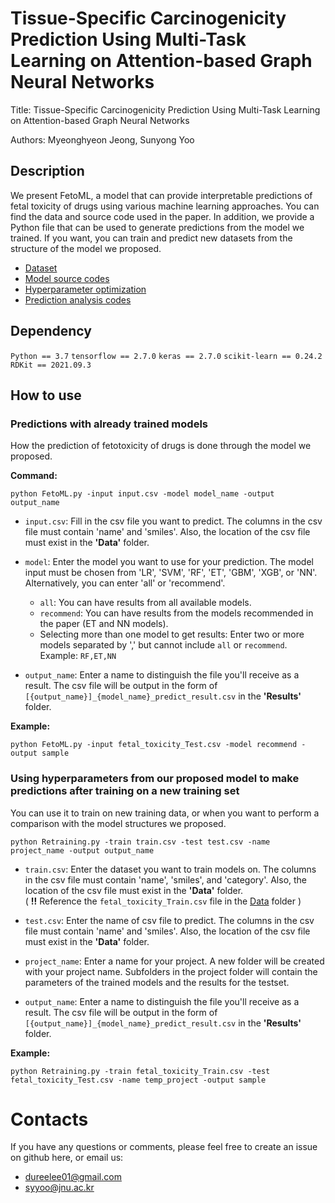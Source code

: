# Tissue-Specific Carcinogenicity Prediction Using Multi-Task Learning on Attention-based Graph Neural Networks

Title: Tissue-Specific Carcinogenicity Prediction Using Multi-Task Learning on Attention-based Graph Neural Networks

Authors: Myeonghyeon Jeong, Sunyong Yoo

## Description

We present FetoML, a model that can provide interpretable predictions of fetal toxicity of drugs using various machine learning approaches.
You can find the data and source code used in the paper.
In addition, we provide a Python file that can be used to generate predictions from the model we trained.
If you want, you can train and predict new datasets from the structure of the model we proposed.

- [Dataset](https://github.com/bmil-jnu/FetoML/tree/main/Data)
- [Model source codes](https://github.com/bmil-jnu/FetoML/tree/main/Model%20Code/Model)
- [Hyperparameter optimization](https://github.com/bmil-jnu/FetoML/tree/main/Model%20Code/Hyperparameter%20Optimization)
- [Prediction analysis codes](https://github.com/bmil-jnu/FetoML/tree/main/Model%20Code/Analysis)

## Dependency

`Python == 3.7`
`tensorflow == 2.7.0`
`keras == 2.7.0`
`scikit-learn == 0.24.2`
`RDKit == 2021.09.3`

## How to use

### Predictions with already trained models

How the prediction of fetotoxicity of drugs is done through the model we proposed.

**Command:**
```
python FetoML.py -input input.csv -model model_name -output output_name
```

- `input.csv`: Fill in the csv file you want to predict. The columns in the csv file must contain 'name' and 'smiles'. Also, the location of the csv file must exist in the **'Data'** folder.
  
- `model`: Enter the model you want to use for your prediction. The model input must be chosen from 'LR', 'SVM', 'RF', 'ET', 'GBM', 'XGB', or 'NN'. Alternatively, you can enter 'all' or 'recommend'.
  
    - `all`: You can have results from all available models.
    - `recommend`: You can have results from the models recommended in the paper (ET and NN models).
    - Selecting more than one model to get results: Enter two or more models separated by ',' but cannot include `all` or `recommend`. Example: `RF,ET,NN`
  
- `output_name`: Enter a name to distinguish the file you'll receive as a result. The csv file will be output in the form of `[{output_name}]_{model_name}_predict_result.csv` in the **'Results'** folder.
    
**Example:**

```
python FetoML.py -input fetal_toxicity_Test.csv -model recommend -output sample
```
    
### Using hyperparameters from our proposed model to make predictions after training on a new training set

You can use it to train on new training data, or when you want to perform a comparison with the model structures we proposed.

```
python Retraining.py -train train.csv -test test.csv -name project_name -output output_name
```

- `train.csv`: Enter the dataset you want to train models on.  The columns in the csv file must contain 'name', 'smiles', and 'category'. Also, the location of the csv file must exist in the **'Data'** folder.
  </br>( **!!** Reference the `fetal_toxicity_Train.csv` file in the [Data](https://github.com/bmil-jnu/FetoML/tree/main/Data) folder )
  
- `test.csv`: Enter the name of csv file to predict. The columns in the csv file must contain 'name' and 'smiles'. Also, the location of the csv file must exist in the **'Data'** folder.

- `project_name`: Enter a name for your project. A new folder will be created with your project name. Subfolders in the project folder will contain the parameters of the trained models and the results for the testset.

- `output_name`: Enter a name to distinguish the file you'll receive as a result. The csv file will be output in the form of `[{output_name}]_{model_name}_predict_result.csv` in the **'Results'** folder.

**Example:**

```
python Retraining.py -train fetal_toxicity_Train.csv -test fetal_toxicity_Test.csv -name temp_project -output sample
```

# Contacts

If you have any questions or comments, please feel free to create an issue on github here, or email us:

- dureelee01@gmail.com
- syyoo@jnu.ac.kr
